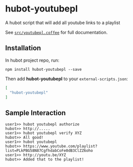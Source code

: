 # hubot-youtubepl

A hubot script that will add all youtube links to a playlist

See [`src/youtubepl.coffee`](src/youtubepl.coffee) for full documentation.

## Installation

In hubot project repo, run:

`npm install hubot-youtubepl --save`

Then add **hubot-youtubepl** to your `external-scripts.json`:

```json
[
  "hubot-youtubepl"
]
```

## Sample Interaction

```
user1>> hubot youtubepl authorize
hubot>> http://.....
user1>> hubot youtubepl verify XYZ
hubot>> All good!
user1>> hubot youtubepl
hubot>> https://www.youtube.com/playlist?list=PLkPBG58N87CgfhdabCoFe0dB3ClZZ6oho
user1>> http://youtu.be/XYZ
hubot>> Added that to the playlist!
```
